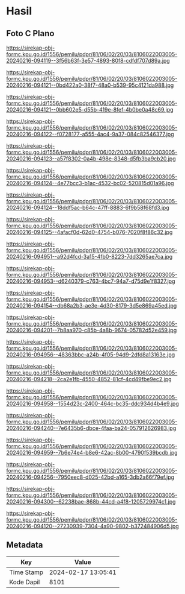 # Hasil

## Foto C Plano

https://sirekap-obj-formc.kpu.go.id/1556/pemilu/pdpr/81/06/02/20/03/8106022003005-20240216-094119--3f56b63f-3e57-4893-80f8-cdfdf707d89a.jpg

https://sirekap-obj-formc.kpu.go.id/1556/pemilu/pdpr/81/06/02/20/03/8106022003005-20240216-094121--0bd422a0-38f7-48a0-b539-95c4121da988.jpg

https://sirekap-obj-formc.kpu.go.id/1556/pemilu/pdpr/81/06/02/20/03/8106022003005-20240216-094121--0bb602e5-d55b-419e-8fef-4b0be0a48c69.jpg

https://sirekap-obj-formc.kpu.go.id/1556/pemilu/pdpr/81/06/02/20/03/8106022003005-20240216-094122--f0728177-a555-4ac4-9a37-084c82546377.jpg

https://sirekap-obj-formc.kpu.go.id/1556/pemilu/pdpr/81/06/02/20/03/8106022003005-20240216-094123--a57f8302-0a4b-498e-8348-d5fb3ba9cb20.jpg

https://sirekap-obj-formc.kpu.go.id/1556/pemilu/pdpr/81/06/02/20/03/8106022003005-20240216-094124--4e77bcc3-b1ac-4532-bc02-520815d01a96.jpg

https://sirekap-obj-formc.kpu.go.id/1556/pemilu/pdpr/81/06/02/20/03/8106022003005-20240216-094124--18ddf5ac-b64c-47ff-8883-6f9b58f68fd3.jpg

https://sirekap-obj-formc.kpu.go.id/1556/pemilu/pdpr/81/06/02/20/03/8106022003005-20240216-094125--4afacf0d-62d0-4754-b076-7020f8f86c32.jpg

https://sirekap-obj-formc.kpu.go.id/1556/pemilu/pdpr/81/06/02/20/03/8106022003005-20240216-094951--a92d4fcd-3a15-4fb0-8223-7dd3265ae7ca.jpg

https://sirekap-obj-formc.kpu.go.id/1556/pemilu/pdpr/81/06/02/20/03/8106022003005-20240216-094953--d6240379-c763-4bc7-94a7-d75d9e1f8327.jpg

https://sirekap-obj-formc.kpu.go.id/1556/pemilu/pdpr/81/06/02/20/03/8106022003005-20240216-094154--db68a2b3-ae3e-4d30-8179-3d5e869a45ed.jpg

https://sirekap-obj-formc.kpu.go.id/1556/pemilu/pdpr/81/06/02/20/03/8106022003005-20240216-094201--7b8aa970-c85b-4a8b-9674-05782d52e459.jpg

https://sirekap-obj-formc.kpu.go.id/1556/pemilu/pdpr/81/06/02/20/03/8106022003005-20240216-094956--48363bbc-a24b-4f05-94d9-2dfd8a13163e.jpg

https://sirekap-obj-formc.kpu.go.id/1556/pemilu/pdpr/81/06/02/20/03/8106022003005-20240216-094218--2ca2e1fb-4550-4852-81cf-4cd49fbe9ec2.jpg

https://sirekap-obj-formc.kpu.go.id/1556/pemilu/pdpr/81/06/02/20/03/8106022003005-20240216-094958--1554d23c-2400-464c-bc35-ddc934d4b4e9.jpg

https://sirekap-obj-formc.kpu.go.id/1556/pemilu/pdpr/81/06/02/20/03/8106022003005-20240216-094240--7e6435b6-dbce-4faa-ba24-057912626983.jpg

https://sirekap-obj-formc.kpu.go.id/1556/pemilu/pdpr/81/06/02/20/03/8106022003005-20240216-094959--7b6e74e4-b8e6-42ac-8b00-4790f539bcdb.jpg

https://sirekap-obj-formc.kpu.go.id/1556/pemilu/pdpr/81/06/02/20/03/8106022003005-20240216-094256--7950eec8-d025-42bd-a165-3db2a66f79ef.jpg

https://sirekap-obj-formc.kpu.go.id/1556/pemilu/pdpr/81/06/02/20/03/8106022003005-20240216-094300--62238bae-868b-44cd-a4f8-1205729974c1.jpg

https://sirekap-obj-formc.kpu.go.id/1556/pemilu/pdpr/81/06/02/20/03/8106022003005-20240216-094120--27230939-7304-4a90-9802-b372484906d5.jpg


## Metadata

| Key        | Value               |
| ---------- | ------------------- |
| Time Stamp | 2024-02-17 13:05:41 |
| Kode Dapil | 8101                |



